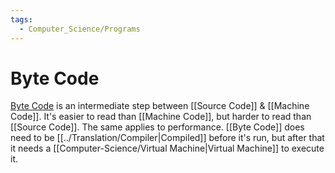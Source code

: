 ```yaml
---
tags:
  - Computer_Science/Programs
---
```

# Byte Code
[Byte Code](Byte%20Code.md) is an intermediate step between [[Source Code]] & [[Machine Code]]. It's easier to read than [[Machine Code]], but harder to read than [[Source Code]]. The same applies to performance.
[[Byte Code]] does need to be [[../Translation/Compiler|Compiled]] before it's run, but after that it needs a [[Computer-Science/Virtual Machine|Virtual Machine]] to execute it.